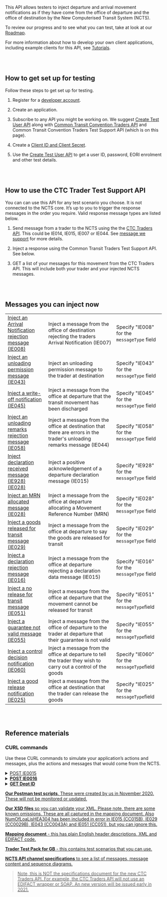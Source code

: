 This API allows testers to inject departure and arrival movement notifications as if they have come from the office of departure and the office of destination by the New Computerised Transit System (NCTS).

To review our progress and to see what you can test, take at look at our [Roadmap](/roadmaps/common-transit-convention-traders-roadmap).


For more information about how to develop your own client applications, including example clients for this API, 
see [Tutorials](/api-documentation/docs/tutorials).

<br></br>

## How to get set up for testing

Follow these steps to get set up for testing.

1. Register for a [developer account](https://developer.service.hmrc.gov.uk/developer/registration).

2. Create an application.    

3. Subscribe to any API you might be working on. We suggest [Create Test User API](https://developer.service.hmrc.gov.uk/api-documentation/docs/api/service/api-platform-test-user/1.0) along with [Common Transit Convention Traders API](https://developer.service.hmrc.gov.uk/api-documentation/docs/api/service/common-transit-convention-traders/1.0) and Common Transit Convention Traders Test Support API (which is on this page).     

4. Create a [Client ID and Client Secret](https://developer.service.hmrc.gov.uk/api-documentation/docs/authorisation/credentials).

5. Use the [Create Test User API](https://developer.service.hmrc.gov.uk/api-documentation/docs/api/service/api-platform-test-user/1.0) to get a user ID, password, EORI enrolment and other test details. 

<br></br>

## How to use the CTC Trader Test Support API

You can can use this API for any test scenario you choose. It is not connected to the NCTS core. It’s up to you to trigger the response messages in the order you require.  Valid response message types are listed below.

1.  Send message from a trader to the NCTS using the the [CTC Traders API](https://developer.service.hmrc.gov.uk/api-documentation/docs/api/service/common-transit-convention-traders/1.0). This could be IE014, IE015, IE007 or IE044. See [message we support](https://developer.service.hmrc.gov.uk/guides/common-transit-convention-traders-service-guide/documentation/supported-messages.html) for more details. 

2. Inject a response using the Common Transit Traders Test Support API. See below. 

3. GET a list of your messages for this movement from the CTC Traders API. This will include both your trader and your injected NCTS messages.

<br></br>

## Messages you can inject now

<table>
   <tbody>
   <tr>
   <td><a href="https://developer.service.hmrc.gov.uk/api-documentation/docs/api/service/common-transit-convention-traders-test-support/1.0#_inject-a-fake-ncts-arrival-message_post_accordion">Inject an Arrival Notification rejection message (IE008)</a></td>
   <td>Inject a message from the office of destination rejecting the traders Arrival Notification (IE007)</td>
         <td>Specify "IE008" for the <code>messageType</code> field</td>
   </tr>
   <td><a href="https://developer.service.hmrc.gov.uk/api-documentation/docs/api/service/common-transit-convention-traders-test-support/1.0#_inject-a-fake-ncts-arrival-message_post_accordion">Inject an unloading permission message (IE043)</a></td>
   <td>Inject an unloading permission message to the trader at destination</td>
   <td>Specify "IE043" for the <code>messageType</code> field
    </tr>
    <td><a href="https://developer.service.hmrc.gov.uk/api-documentation/docs/api/service/common-transit-convention-traders-test-support/1.0#_inject-a-fake-ncts-arrival-message_post_accordion">Inject a write-off notification (IE045)</a></td>
   <td>Inject a message from the office at departure that the transit movement has been discharged</td>
   <td>Specify "IE045" for the <code>messageType</code> field
   </tr>
   <td><a href="https://developer.service.hmrc.gov.uk/api-documentation/docs/api/service/common-transit-convention-traders-test-support/1.0#_inject-a-fake-ncts-arrival-message_post_accordion">Inject an unloading remarks rejection message (IE058)</a></td>
   <td>Inject a message from the office at destination that there are errors in the trader's unloading remarks message (IE044)</td>
   <td>Specify "IE058" for the <code>messageType</code> field
   </tr>
   <td><a href="https://developer.service.hmrc.gov.uk/api-documentation/docs/api/service/common-transit-convention-traders-test-support/1.0#_inject-a-fake-ncts-departure-message_post_accordion">Inject declaration received message (IE928) (IE028)</a></td>
   <td>Inject a positive acknowledgement of a departure declaration message (IE015)</td>
   <td>Specify "IE928" for the <code>messageType</code> field
   </tr>
   <td><a href="https://developer.service.hmrc.gov.uk/api-documentation/docs/api/service/common-transit-convention-traders-test-support/1.0#_inject-a-fake-ncts-departure-message_post_accordion">Inject an MRN allocated message (IE028)</a></td>
   <td>Inject a message from the office at departure allocating a Movement Reference Number (MRN)</td>
   <td>Specify "IE028" for the <code>messageType</code> field
   </tr>
   <td><a href="https://developer.service.hmrc.gov.uk/api-documentation/docs/api/service/common-transit-convention-traders-test-support/1.0#_inject-a-fake-ncts-departure-message_post_accordion">Inject a goods released for transit message (IE029)</a></td>
   <td>Inject a message from the office at departure to say the goods are released for transit</td>
   <td>Specify "IE029" for the <code>messageType</code> field
   </tr>
   <td><a href="https://developer.service.hmrc.gov.uk/api-documentation/docs/api/service/common-transit-convention-traders-test-support/1.0#_inject-a-fake-ncts-departure-message_post_accordion">Inject a declaration rejection message (IE016)</a></td>
   <td>Inject a message from the office at departure rejecting a declaration data message (IE015)</td>
   <td>Specify "IE016" for the <code>messageType</code> field
   </tr>
   <td><a href="https://developer.service.hmrc.gov.uk/api-documentation/docs/api/service/common-transit-convention-traders-test-support/1.0#_inject-a-fake-ncts-departure-message_post_accordion">Inject a no release for transit message (IE051)</a></td>
   <td>Inject a message from the office at departure that the movement cannot be released for transit</td>
   <td>Specify "IE051" for the <code>messageType</code>field</td>
   </tr>
   <td><a href="https://developer.service.hmrc.gov.uk/api-documentation/docs/api/service/common-transit-convention-traders-test-support/1.0#_inject-a-fake-ncts-departure-message_post_accordion">Inject a guarantee not valid message (IE055)</a></td>
   <td>Inject a message from the office of departure to the trader at departure that their guarantee is not valid</td>
   <td>Specify "IE055" for the <code>messageType</code>field</td>
   </tr>
   <td><a href="https://developer.service.hmrc.gov.uk/api-documentation/docs/api/service/common-transit-convention-traders-test-support/1.0#_inject-a-fake-ncts-departure-message_post_accordion">Inject a control decision notification (IE060)</a></td>
   <td>Inject a message from the office at departure to tell the trader they wish to carry out a control of the goods</td>
   <td>Specify "IE060" for the <code>messageType</code>field</td>
   </tr>
   <td><a href="https://developer.service.hmrc.gov.uk/api-documentation/docs/api/service/common-transit-convention-traders-test-support/1.0#_inject-a-fake-ncts-arrival-message_post_accordion">Inject a good release notification (IE025)</a></td>
   <td>Inject a message from the office at destination that the trader can release the goods</td>
   <td>Specify "IE025" for the <code>messageType</code>field</td>
   </tr>
   </tbody>
   </table>

<br></br>
          
## Reference materials

### CURL commands

Use these CURL commands to simulate your application’s actions and messages, plus the actions and messages that would come from the NCTS.

<details>
   <summary><u><a href="blue"><u>POST IE0015</a></u></summary>
   
```
curl --location --request POST 'https://test-api.service.hmrc.gov.uk/customs/transits/movements/departures' \
--header 'Authorization: Bearer <enter your Bearer Token>' \
--header 'Content-Type: application/xml' \
--data-raw '<CC015B>
    <SynIdeMES1>UNOC</SynIdeMES1>
    <SynVerNumMES2>3</SynVerNumMES2>
    <MesRecMES6>NCTS</MesRecMES6>
    <DatOfPreMES9>20201117</DatOfPreMES9>
    <TimOfPreMES10>0935</TimOfPreMES10>
    <IntConRefMES11>25973103497074</IntConRefMES11>
    <AppRefMES14>NCTS</AppRefMES14>
    <MesIdeMES19>1</MesIdeMES19>
    <MesTypMES20>GB015B</MesTypMES20>
    <HEAHEA>
        <RefNumHEA4>TRATESTDEC112011170935</RefNumHEA4>
        <TypOfDecHEA24>T1</TypOfDecHEA24>
        <CouOfDesCodHEA30>IT</CouOfDesCodHEA30>
        <AutLocOfGooCodHEA41>954131533-GB60DEP</AutLocOfGooCodHEA41>
        <CouOfDisCodHEA55>GB</CouOfDisCodHEA55>
        <TraModAtBorHEA76>3</TraModAtBorHEA76>
        <IdeOfMeaOfTraCroHEA85>NC15 REG</IdeOfMeaOfTraCroHEA85>
        <NatOfMeaOfTraCroHEA87>GB</NatOfMeaOfTraCroHEA87>
        <ConIndHEA96>0</ConIndHEA96>
        <NCTSAccDocHEA601LNG>EN</NCTSAccDocHEA601LNG>
        <TotNumOfIteHEA305>1</TotNumOfIteHEA305>
        <TotNumOfPacHEA306>10</TotNumOfPacHEA306>
        <TotGroMasHEA307>1000</TotGroMasHEA307>
        <DecDatHEA383>20201117</DecDatHEA383>
        <DecPlaHEA394>Dover</DecPlaHEA394>
        <SpeCirIndHEA1>C</SpeCirIndHEA1>
        <ComRefNumHEA>HQDOV018</ComRefNumHEA>
        <SecHEA358>1</SecHEA358>
        <CodPlUnHEA357>MONOPOLI001</CodPlUnHEA357>
    </HEAHEA>
    <TRAPRIPC1>
        <NamPC17>NCTS UK TEST LAB HMCE</NamPC17>
        <StrAndNumPC122>11TH FLOOR, ALEX HOUSE, VICTORIA AV</StrAndNumPC122>
        <PosCodPC123>SS99 1AA</PosCodPC123>
        <CitPC124>SOUTHEND-ON-SEA, ESSEX</CitPC124>
        <CouPC125>GB</CouPC125>
        <TINPC159>GB954131533000</TINPC159>
    </TRAPRIPC1>
    <TRACONCO1>
        <NamCO17>NCTS UK TEST LAB HMCE</NamCO17>
        <StrAndNumCO122>11TH FLOOR, ALEX HOUSE, VICTORIA AV</StrAndNumCO122>
        <PosCodCO123>SS99 1AA</PosCodCO123>
        <CitCO124>SOUTHEND-ON-SEA, ESSEX</CitCO124>
        <CouCO125>GB</CouCO125>
        <TINCO159>GB954131533000</TINCO159>
    </TRACONCO1>
    <TRACONCE1>
        <NamCE17>NCTS UK TEST LAB HMCE</NamCE17>
        <StrAndNumCE122>ITALIAN OFFICE</StrAndNumCE122>
        <PosCodCE123>IT99 1IT</PosCodCE123>
        <CitCE124>MILAN</CitCE124>
        <CouCE125>IT</CouCE125>
        <TINCE159>IT11ITALIANC11</TINCE159>
    </TRACONCE1>
    <CUSOFFDEPEPT>
        <RefNumEPT1>GB000060</RefNumEPT1>
    </CUSOFFDEPEPT>
    <CUSOFFTRARNS>
        <RefNumRNS1>FR001260</RefNumRNS1>
        <ArrTimTRACUS085>202011190935</ArrTimTRACUS085>
    </CUSOFFTRARNS>
    <CUSOFFDESEST>
        <RefNumEST1>IT018105</RefNumEST1>
    </CUSOFFDESEST>
    <CONRESERS>
         <ConResCodERS16>A3</ConResCodERS16>
         <DatLimERS69>20201125</DatLimERS69>
    </CONRESERS>
    <SEAINFSLI>
        <SeaNumSLI2>1</SeaNumSLI2>
        <SEAIDSID>
            <SeaIdeSID1>NCTS001</SeaIdeSID1>
        </SEAIDSID>
    </SEAINFSLI>
    <GUAGUA>
        <GuaTypGUA1>1</GuaTypGUA1>
        <GUAREFREF>
            <GuaRefNumGRNREF1>09GB00000100000M0</GuaRefNumGRNREF1>
            <AccCodREF6>AC01</AccCodREF6>
        </GUAREFREF>
    </GUAGUA>
    <GOOITEGDS>
        <IteNumGDS7>1</IteNumGDS7>
        <GooDesGDS23>Daffodils</GooDesGDS23>
        <GooDesGDS23LNG>EN</GooDesGDS23LNG>
        <GroMasGDS46>1000</GroMasGDS46>
        <NetMasGDS48>950</NetMasGDS48>
        <PACGS2>
            <MarNumOfPacGS21>AB234</MarNumOfPacGS21>
            <KinOfPacGS23>BX</KinOfPacGS23>
            <NumOfPacGS24>10</NumOfPacGS24>
        </PACGS2>
        <TRACORSECGOO021>
            <TINTRACORSECGOO028>GB954131533000</TINTRACORSECGOO028>
        </TRACORSECGOO021>
        <TRACONSECGOO013>
            <TINTRACONSECGOO020>IT17THEBOSS42</TINTRACONSECGOO020>
        </TRACONSECGOO013>
    </GOOITEGDS>
    <ITI>
        <CouOfRouCodITI1>GB</CouOfRouCodITI1>
    </ITI>
    <CARTRA100>
        <TINCARTRA254>GB954131533000</TINCARTRA254>
    </CARTRA100>
</CC015B>'
```
</details>

<details>
   <summary><strong>POST IE0016</strong></summary>
   
```
curl --location --request POST 'https://test-api.service.hmrc.gov.uk/test/customs/transits/movements/departures/{deptId}/messages' \
--header 'Content-Type: application/json' \
--header 'Authorization: Bearer <enter your Bearer Token>' \
--data-raw '{
     "message": {
         "messageType": "IE016"
     }
 }'
 ```
</details>

<details>
   <summary><strong>GET Dept ID</strong></summary>

```
curl --location --request GET 'https://test-api.service.hmrc.gov.uk/customs/transits/movements/departures/{deptId}' \
--header 'Accept: application/vnd.hmrc.1.0+json' \
--header 'Authorization: Bearer <enter your Bearer Token>'
```
</details>

**[Our Postman test scripts](https://github.com/hmrc/common-transit-convention-traders-postman)**. These were created by us in November 2020. These will not be monitored or updated.



**[Our XSD files](https://developer.service.hmrc.gov.uk/guides/common-transit-convention-traders-service-guide/documentation/xsd-reference.html)** so you can validate your XML. Please note, there are some known omissions. These are all captured in the mapping document. Also NumOfLoaLisHEA304 has been included in error in IE015 (CC015B), IE029 (CC0029B), IE043 (CC0043A) and IE051 (CC051), but you can ignore this. 

**[Mapping document](/docs/xml-2-edifact-mapping-updated12112020.pdf)** - this has plain English header descriptions, XML and EDIFACT code. 

**[Trader Test Pack for GB](https://assets.publishing.service.gov.uk/government/uploads/system/uploads/attachment_data/file/937032/NCTS_4_GB.pdf)** - this contains test scenarios that you can use. 
      
**[NCTS API channel specifications](https://www.gov.uk/government/publications/new-computerised-transit-system-technical-specifications)** to see a list of messages, message content and sequence diagrams.  
> Note, this is NOT the specifications document for the new CTC Traders API. For example, the CTC Traders API will not use an EDIFACT wrapper or SOAP. An new version will be issued early in 2021.


